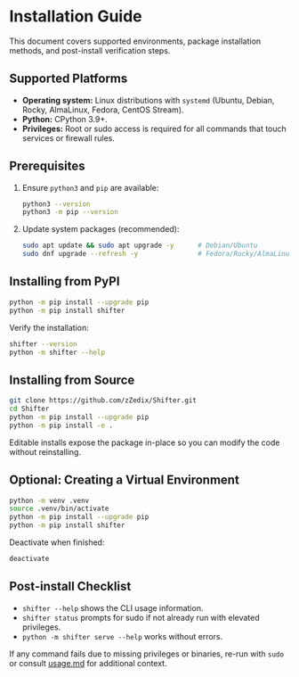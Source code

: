 # Installation Guide

This document covers supported environments, package installation methods, and post-install verification steps.

## Supported Platforms
- **Operating system:** Linux distributions with `systemd` (Ubuntu, Debian, Rocky, AlmaLinux, Fedora, CentOS Stream).
- **Python:** CPython 3.9+.
- **Privileges:** Root or sudo access is required for all commands that touch services or firewall rules.

## Prerequisites
1. Ensure `python3` and `pip` are available:
   ```bash
   python3 --version
   python3 -m pip --version
   ```
2. Update system packages (recommended):
   ```bash
   sudo apt update && sudo apt upgrade -y      # Debian/Ubuntu
   sudo dnf upgrade --refresh -y               # Fedora/Rocky/AlmaLinux
   ```

## Installing from PyPI
```bash
python -m pip install --upgrade pip
python -m pip install shifter
```

Verify the installation:
```bash
shifter --version
python -m shifter --help
```

## Installing from Source
```bash
git clone https://github.com/zZedix/Shifter.git
cd Shifter
python -m pip install --upgrade pip
python -m pip install -e .
```

Editable installs expose the package in-place so you can modify the code without reinstalling.

## Optional: Creating a Virtual Environment
```bash
python -m venv .venv
source .venv/bin/activate
python -m pip install --upgrade pip
python -m pip install shifter
```

Deactivate when finished:
```bash
deactivate
```

## Post-install Checklist
- `shifter --help` shows the CLI usage information.
- `shifter status` prompts for sudo if not already run with elevated privileges.
- `python -m shifter serve --help` works without errors.

If any command fails due to missing privileges or binaries, re-run with `sudo` or consult [usage.md](usage.md) for additional context.
